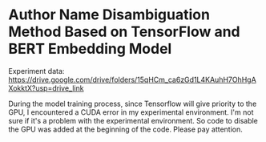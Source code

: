 # Author Name Disambiguation Method Based on TensorFlow and BERT Embedding Model


Experiment data:
https://drive.google.com/drive/folders/15qHCm_ca6zGd1L4KAuhH7OhHgAXokktX?usp=drive_link

During the model training process, since Tensorflow will give priority to the GPU, I encountered a CUDA error in my experimental environment. I'm not sure if it's a problem with the experimental environment. So code to disable the GPU was added at the beginning of the code. Please pay attention.
